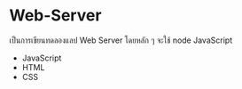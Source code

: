 # Web-Server
เป็นการเขียนทดลองแลป Web Server โดยหลัก ๆ จะใช้ node JavaScript
- JavaScript
- HTML
- CSS